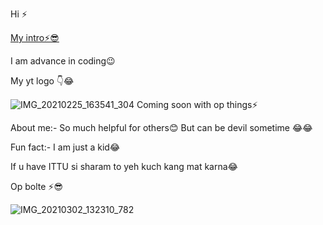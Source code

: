 Hi ⚡

[My intro⚡😎](https://telegra.ph/file/78d43c6ca9f3e5ff08586.mp4)

I am advance in coding😉

My yt logo 👇😂

![IMG_20210225_163541_304](https://user-images.githubusercontent.com/73427470/109849239-2645e780-7c77-11eb-9fba-461876f2629e.jpg)
Coming soon with op things⚡

About me:- So much helpful for others😊
But can be devil sometime 😂😂

Fun fact:- I am just a kid😂



If u have ITTU si sharam to yeh kuch kang mat karna😂

Op bolte ⚡😎


![IMG_20210302_132310_782](https://user-images.githubusercontent.com/73427470/109853045-79ba3480-7c7b-11eb-8e97-1f264b0f634d.jpg)




